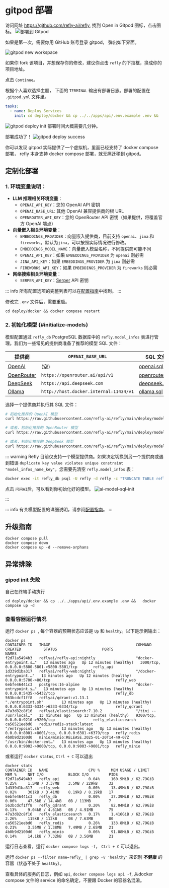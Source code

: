# gitpod 部署

访问网址 https://github.com/refly-ai/refly, 找到 Open in Gitpod 图标，点击图标。
![部署到 Gitpod](../../public/images/deploy-to-gitpod.webp)

如果是第一次，需要你用 GitHub 账号登录 gitpod， 弹出如下界面。

![gitpod new workspace](../../public/images/gitpod-new-workspace.webp)


如果你 fork 该项目，并想保存你的修改，建议你点击 `refly` 的下拉框，换成你的项目地址。

点击 `Continue`。


根据个人喜欢选择主题， 下面的 `TERMINAL` 输出有部署日志。部署的配置在 `.gitpod.yml`  文件里。
```yaml
tasks:
  - name: Deploy Services
    init: cd deploy/docker && cp ../../apps/api/.env.example .env &&   docker compose up -d
```



![gitpod deploy init](../../public/images/docker-compose-up.webp)
部署时间大概需要几分钟。

部署成功了！
![gitpod deploy success](../../public/images/gitpod-deploy-success.webp)

你可以发现 gitpod 实际提供了一个虚拟机，里面已经支持了 docker compose 部署， refly 本身支持 docker compose 部署，就无痛迁移到 gitpod。

## 定制化部署
### 1. 环境变量说明：

- **LLM 推理相关环境变量**：
  - `OPENAI_API_KEY`：您的 OpenAI API 密钥
  - `OPENAI_BASE_URL`: 其他 OpenAI 兼容提供商的根 URL
  - `OPENROUTER_API_KEY`：您的 OpenRouter API 密钥（如果提供，将覆盖官方 OpenAI 端点）
- **向量嵌入相关环境变量**：
  - `EMBEDDINGS_PROVIDER`：向量嵌入提供商，目前支持 `openai`、`jina` 和 `fireworks`。默认为`jina`，可以按照实际情况进行修改。
  - `EMBEDDINGS_MODEL_NAME`：向量嵌入模型名称，不同提供商可能不同
  - `OPENAI_API_KEY`：如果 `EMBEDDINGS_PROVIDER` 为 `openai` 则必需
  - `JINA_API_KEY`：如果 `EMBEDDINGS_PROVIDER` 为 `jina` 则必需
  - `FIREWORKS_API_KEY`：如果 `EMBEDDINGS_PROVIDER` 为 `fireworks` 则必需
- **网络搜索相关环境变量**：
  - `SERPER_API_KEY`：[Serper](https://serper.dev/) API 密钥

::: info
所有配置选项的完整列表可以在[配置指南](./configuration.md)中找到。
:::

修改完 `.env` 文件后，需要重启。
```shell
cd deploy/docker && docker compose restart
```

### 2. 初始化模型 {#initialize-models}

模型配置通过 `refly_db` PostgreSQL 数据库中的 `refly.model_infos` 表进行管理。我们为一些常见的提供商准备了推荐的模型 SQL 文件：

| 提供商 | `OPENAI_BASE_URL` | SQL 文件 |
| -------- | ----------------- | -------- |
| [OpenAI](https://platform.openai.com/) | (空) | [openai.sql](https://github.com/refly-ai/refly/blob/main/deploy/model-providers/openai.sql) |
| [OpenRouter](https://openrouter.ai/) | `https://openrouter.ai/api/v1` | [openrouter.sql](https://github.com/refly-ai/refly/blob/main/deploy/model-providers/openrouter.sql) |
| [DeepSeek](https://platform.deepseek.com/) | `https://api.deepseek.com` | [deepseek.sql](https://github.com/refly-ai/refly/blob/main/deploy/model-providers/deepseek.sql) |
| [Ollama](https://ollama.com/) | `http://host.docker.internal:11434/v1` | [ollama.sql](https://github.com/refly-ai/refly/blob/main/deploy/model-providers/ollama.sql) |

选择一个提供商并执行其 SQL 文件：

```bash
# 初始化推荐的 OpenAI 模型
curl https://raw.githubusercontent.com/refly-ai/refly/main/deploy/model-providers/openai.sql | docker exec -i refly_db psql -U refly -d refly
```

```bash
# 或者，初始化推荐的 OpenRouter 模型
curl https://raw.githubusercontent.com/refly-ai/refly/main/deploy/model-providers/openrouter.sql | docker exec -i refly_db psql -U refly -d refly
```

```bash
# 或者，初始化推荐的 DeepSeek 模型
curl https://raw.githubusercontent.com/refly-ai/refly/main/deploy/model-providers/deepseek.sql | docker exec -i refly_db psql -U refly -d refly
```

::: warning
Refly 目前仅支持一个模型提供商。如果决定切换到另一个提供商或遇到错误 `duplicate key value violates unique constraint "model_infos_name_key"`，您需要先清空 `refly.model_infos` 表：

```bash
docker exec -it refly_db psql -U refly -d refly -c "TRUNCATE TABLE refly.model_infos;"
```
点击 `问问AI`后，可以看到你初始化好的模型。 
![ai-model-sql-init](../../public/images/ai-model-sql-init.webp)

:::

::: info
有关模型配置的详细说明，请参阅[配置指南](./configuration.md#model-configuration)。
:::


## 升级指南
```shell
docker compose pull
docker compose down
docker compose up -d --remove-orphans
```

## 异常排除
### gipod init 失败
自己在终端手动执行 
```shell
cd deploy/docker && cp ../../apps/api/.env.example .env &&   docker compose up -d
```

### 查看容器运行情况
运行 `docker ps `, 每个容器的预期状态应该是 `Up` 和 `healthy`。以下是示例输出：
```shell
docker ps 
CONTAINER ID   IMAGE                                      COMMAND                  CREATED          STATUS                    PORTS                                            NAMES
f2d71a5494b3   reflyai/refly-api:nightly                  "docker-entrypoint.s…"   13 minutes ago   Up 12 minutes (healthy)   3000/tcp, 0.0.0.0:5800-5801->5800-5801/tcp       refly_api
1d339d1ba317   reflyai/refly-web:nightly                  "/docker-entrypoint.…"   13 minutes ago   Up 12 minutes (healthy)   0.0.0.0:5700->80/tcp                             refly_web
6ebfe46441c3   postgres:16-alpine                         "docker-entrypoint.s…"   13 minutes ago   Up 13 minutes (healthy)   0.0.0.0:5435->5432/tcp                           refly_db
563bcdcf1ff8   reflyai/qdrant:v1.13.1                     "./entrypoint.sh"        13 minutes ago   Up 13 minutes (healthy)   0.0.0.0:6333-6334->6333-6334/tcp                 refly_qdrant
47a3d82c8f16   reflyai/elasticsearch:7.10.2               "/tini -- /usr/local…"   13 minutes ago   Up 13 minutes (healthy)   9300/tcp, 0.0.0.0:9210->9200/tcp                 refly_elasticsearch
ca56521eebd6   redis/redis-stack:latest                   "/entrypoint.sh"         13 minutes ago   Up 13 minutes (healthy)   0.0.0.0:8001->8001/tcp, 0.0.0.0:6381->6379/tcp   refly_redis
4b0b9d2100d0   minio/minio:RELEASE.2025-01-20T14-49-07Z   "/usr/bin/docker-ent…"   13 minutes ago   Up 13 minutes (healthy)   0.0.0.0:9002->9000/tcp, 0.0.0.0:9003->9001/tcp   refly_minio
```

或者运行 `docker status`, `Ctrl + C` 可以退出
```shell
docker stats
CONTAINER ID   NAME                  CPU %     MEM USAGE / LIMIT     MEM %     NET I/O           BLOCK I/O         PIDS
f2d71a5494b3   refly_api             0.04%     160.9MiB / 62.79GiB   0.25%     1.5MB / 3.37MB    3.5MB / 229kB     32
1d339d1ba317   refly_web             0.00%     13.49MiB / 62.79GiB   0.02%     301kB / 3.41MB    8.19kB / 8.19kB   17
6ebfe46441c3   refly_db              0.00%     37.39MiB / 62.79GiB   0.06%     47.5kB / 14.4kB   0B / 113MB        7
563bcdcf1ff8   refly_qdrant          0.20%     82.04MiB / 62.79GiB   0.13%     9.04kB / 4.61kB   0B / 4.91MB       75
47a3d82c8f16   refly_elasticsearch   0.17%     1.416GiB / 62.79GiB   2.26%     115kB / 112kB     0B / 7.63MB       80
ca56521eebd6   refly_redis           0.26%     133.8MiB / 62.79GiB   0.21%     3.55MB / 1.38MB   7.49MB / 2.65MB   21
4b0b9d2100d0   refly_minio           0.06%     91.88MiB / 62.79GiB   0.14%     14.1kB / 7.32kB   0B / 3.56MB       21
```

运行日志查看，运行 `docker compose logs -f`， `Ctrl + C` 可以退出。

运行 `docker ps --filter name=refly_ | grep -v 'healthy'` 来识别 **不健康** 的容器（状态不处于 `healthy`）。

查看具体的服务的日志，例如 `api`, `docker compose logs api -f`, 从docker compose 文件的 service 的命名确定，不要跟 Docker 的容器名混淆。




